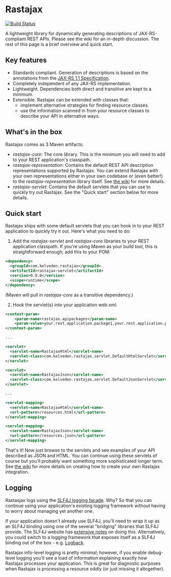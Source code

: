 Rastajax
========
[![Build Status](https://secure.travis-ci.org/kelveden/rastajax.png?branch=master)](http://travis-ci.org/kelveden/rastajax)

A lightweight library for dynamically generating descriptions of JAX-RS-compliant REST APIs. Please see the wiki for an in-depth discussion. The rest of this page is a brief overview and quick start.

Key features
------------

* Standards compliant. Generation of descriptions is based on the annotations from the [JAX-RS 1.1 Specification](http://jsr311.java.net/).
* Completely independent of any JAX-RS implementation.
* Lightweight. Dependencies both direct and transitive are kept to a minimum. 
* Extensible. Rastajax can be extended with classes that:
   * implement alternative strategies for finding resource classes.
   * use the information scanned in from your resource classes to describe your API in alternative ways.

What's in the box
-----------------
Rastajax comes as 3 Maven artifacts:

* _rastajax-core_: The core library. This is the minimum you will need to add to your REST application's classpath.
* _rastajax-representation_: Contains the default REST API description representations supported by Rastajax. You can extend Rastajax with your own representations either in your own codebase or (even better!) to the _rastajax-representation_ library itself. See [the wiki](https://github.com/kelveden/rastajax/wiki/How-It-Works) for more details.
* _rastajax-servlet_: Contains the default servlets that you can use to quickly try out Rastajax. See the "Quick start" section below for more details.

Quick start
-----------

Rastajax ships with some default servlets that you can hook in to your REST application to quickly try it out. Here's what you need to do:

1) Add the _rastajax-servlet_ and _rastajax-core_ libraries to your REST application classpath. If you're using Maven as your build tool, this is straightforward enough; add this to your POM:

```xml
<dependency>
  <groupId>com.kelveden.rastajax</groupId>
  <artifactId>rastajax-servlet</artifactId>
  <version>0.9.0</version>
  <scope>runtime</scope>
</dependency>
```

(Maven will pull in _rastajax-core_ as a transitive dependency.)

2) Hook the servlet(s) into your application web.xml:

```xml
<context-param>
    <param-name>rastajax.apipackages</param-name>
    <param-value>your.rest.application.package1,your.rest.application.package2</param-value>
</context-param>

...

<servlet>
  <servlet-name>RastajaxHtml</servlet-name>
  <servlet-class>com.kelveden.rastajax.servlet.DefaultHtmlServlet</servlet-class>
</servlet>

<servlet>
  <servlet-name>RastajaxJson</servlet-name>
  <servlet-class>com.kelveden.rastajax.servlet.DefaultJsonServlet</servlet-class>
</servlet>

...

<servlet-mapping>
  <servlet-name>RastajaxHtml</servlet-name>
  <url-pattern>/resources.html</url-pattern>
</servlet-mapping>

<servlet-mapping>
  <servlet-name>RastajaxJson</servlet-name>
  <url-pattern>/resources.json</url-pattern>
</servlet-mapping>
```

That's it! Now just browse to the servlets and see examples of your API described as JSON and HTML. You can continue using these servlets of course but you'll probably want something more sophisticated longer term. See [the wiki](https://github.com/kelveden/rastajax/wiki/Using-Rastajax) for more details on creating how to create your own Rastajax integration.

Logging
-------
Rastasjax logs using the <a href="http://www.slf4j.org">SLF4J logging facade</a>. Why? So that you can continue using your application's existing logging framework without having to worry about managing yet another one.

If your application doesn't already use SLF4J, you'll need to wrap it up as an SLF4J binding using one of the several "bridging" libraries that SLF4J provide. The SLF4J website has <a href="http://www.slf4j.org/legacy.html">extensive notes</a> on doing this. Alternatively, you could switch to a logging framework that exposes itself as a SLF4J binding out of the box - e.g. <a href="http://logback.qos.ch/">Logback</a>.

Rastajax info-level logging is pretty minimal; however, if you enable debug-level logging you'll see a load of information explaining exactly how Rastajax processes your application. This is great for diagnostic purposes when Rastajax is processing a resource oddly (or just missing it altogether).
